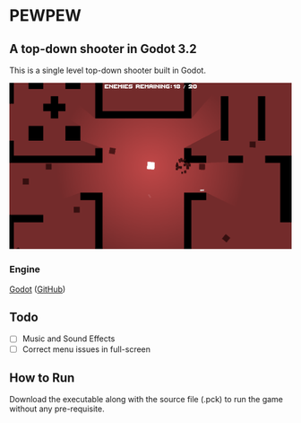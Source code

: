 # PEWPEW
## A top-down shooter in Godot 3.2
This is a single level top-down shooter built in Godot.

![Screenshot](Images/dcfua.png)

### Engine

[Godot](https://godotengine.org/) ([GitHub](https://github.com/godotengine))

## Todo

 - [ ] Music and Sound Effects
 - [ ] Correct menu issues in full-screen
## How to Run
Download the executable along with the source file (.pck) to run the game without any pre-requisite.
